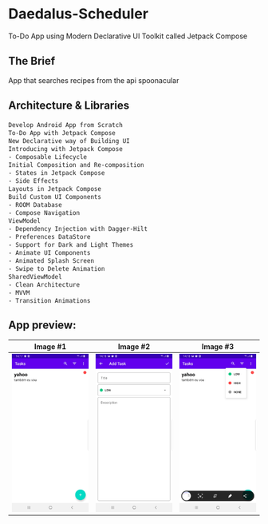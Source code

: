 # Daedalus-Scheduler
To-Do App using Modern Declarative UI Toolkit called Jetpack Compose

## The Brief

App that searches recipes from the api spoonacular


## Architecture & Libraries
    Develop Android App from Scratch
    To-Do App with Jetpack Compose
    New Declarative way of Building UI
    Introducing with Jetpack Compose
    - Composable Lifecycle
    Initial Composition and Re-composition
    - States in Jetpack Compose
    - Side Effects
    Layouts in Jetpack Compose
    Build Custom UI Components
    - ROOM Database
    - Compose Navigation
    ViewModel
    - Dependency Injection with Dagger-Hilt
    - Preferences DataStore
    - Support for Dark and Light Themes
    - Animate UI Components
    - Animated Splash Screen
    - Swipe to Delete Animation
    SharedViewModel
    - Clean Architecture
    - MVVM
    - Transition Animations

## App preview:




Image #1            |  Image #2             |  Image #3           
:-------------------------:|:----------------------------:|:----------------------------:
<img src="images/Daedalus_Scheduler_1.jpg">    |  <img src="images/Daedalus_Scheduler_2.jpg">     |  <img src="images/Daedalus_Scheduler_3.jpg"> 
